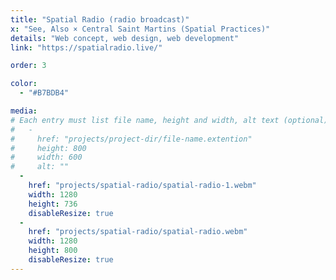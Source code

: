 ```yaml
---
title: "Spatial Radio (radio broadcast)"
x: "See, Also × Central Saint Martins (Spatial Practices)"
details: "Web concept, web design, web development"
link: "https://spatialradio.live/"

order: 3

color: 
  - "#B7BDB4"

media: 
# Each entry must list file name, height and width, alt text (optional)
#   -
#     href: "projects/project-dir/file-name.extention"
#     height: 800
#     width: 600
#     alt: ""
  -
    href: "projects/spatial-radio/spatial-radio-1.webm"
    width: 1280
    height: 736
    disableResize: true
  -
    href: "projects/spatial-radio/spatial-radio.webm"
    width: 1280
    height: 800
    disableResize: true
---
```

